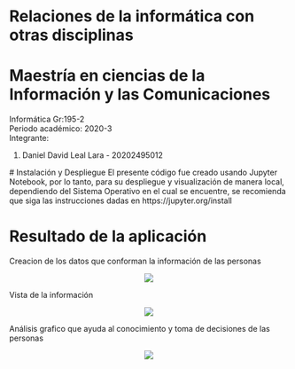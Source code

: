# Relaciones de la informática con otras disciplinas
# Maestría en ciencias de la Información y las Comunicaciones

Informática Gr:195-2 <br>
Periodo académico: 2020-3 <br>
Integrante: 
<ol>
<li>Daniel David Leal Lara - 20202495012</li>
</ol>
# Instalación y Despliegue
El presente código fue creado usando Jupyter Notebook, por lo tanto, para su despliegue y visualización de manera local, dependiendo del Sistema Operativo en el cual se encuentre, se recomienda que siga las instrucciones dadas en https://jupyter.org/install

# Resultado de la aplicación
Creacion de los datos que conforman la información de las personas
<p align="center">
  <img src="../master/images/Imagen resultado1.png">
</p>
Vista de la información
<p align="center">
  <img src="../master/images/Imagen resultado2.png">
</p>
Análisis grafico que ayuda al conocimiento y toma de decisiones de las personas
<p align="center">
  <img src="../master/images/Imagen resultado3.png">
</p>
